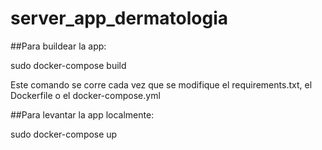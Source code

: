 # server_app_dermatologia

##Para buildear la app:

sudo docker-compose build

Este comando se corre cada vez que se modifique el requirements.txt, el Dockerfile o el docker-compose.yml

##Para levantar la app localmente:

sudo docker-compose up
